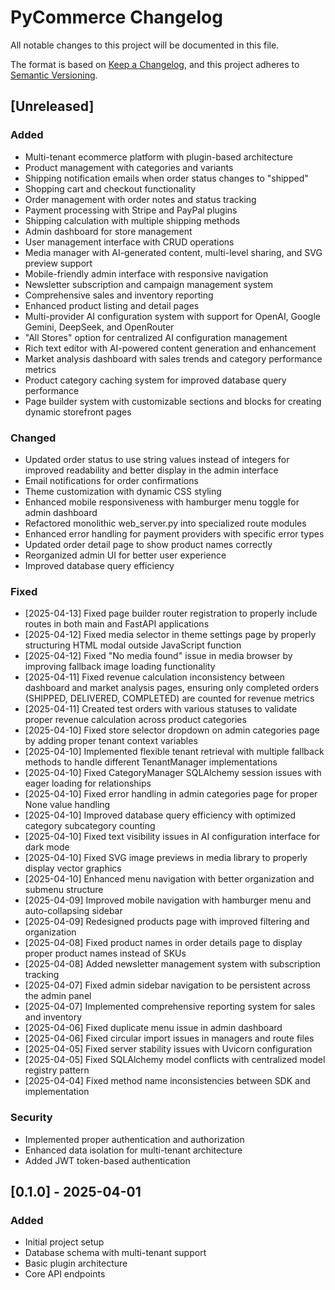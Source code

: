 
# PyCommerce Changelog

All notable changes to this project will be documented in this file.

The format is based on [Keep a Changelog](https://keepachangelog.com/en/1.0.0/),
and this project adheres to [Semantic Versioning](https://semver.org/spec/v2.0.0.html).

## [Unreleased]

### Added
- Multi-tenant ecommerce platform with plugin-based architecture
- Product management with categories and variants
- Shipping notification emails when order status changes to "shipped"
- Shopping cart and checkout functionality
- Order management with order notes and status tracking
- Payment processing with Stripe and PayPal plugins
- Shipping calculation with multiple shipping methods
- Admin dashboard for store management
- User management interface with CRUD operations
- Media manager with AI-generated content, multi-level sharing, and SVG preview support
- Mobile-friendly admin interface with responsive navigation
- Newsletter subscription and campaign management system
- Comprehensive sales and inventory reporting
- Enhanced product listing and detail pages
- Multi-provider AI configuration system with support for OpenAI, Google Gemini, DeepSeek, and OpenRouter
- "All Stores" option for centralized AI configuration management
- Rich text editor with AI-powered content generation and enhancement
- Market analysis dashboard with sales trends and category performance metrics
- Product category caching system for improved database query performance
- Page builder system with customizable sections and blocks for creating dynamic storefront pages

### Changed
- Updated order status to use string values instead of integers for improved readability and better display in the admin interface
- Email notifications for order confirmations
- Theme customization with dynamic CSS styling
- Enhanced mobile responsiveness with hamburger menu toggle for admin dashboard
- Refactored monolithic web_server.py into specialized route modules
- Enhanced error handling for payment providers with specific error types
- Updated order detail page to show product names correctly
- Reorganized admin UI for better user experience
- Improved database query efficiency

### Fixed
- [2025-04-13] Fixed page builder router registration to properly include routes in both main and FastAPI applications
- [2025-04-12] Fixed media selector in theme settings page by properly structuring HTML modal outside JavaScript function
- [2025-04-12] Fixed "No media found" issue in media browser by improving fallback image loading functionality
- [2025-04-11] Fixed revenue calculation inconsistency between dashboard and market analysis pages, ensuring only completed orders (SHIPPED, DELIVERED, COMPLETED) are counted for revenue metrics
- [2025-04-11] Created test orders with various statuses to validate proper revenue calculation across product categories
- [2025-04-10] Fixed store selector dropdown on admin categories page by adding proper tenant context variables
- [2025-04-10] Implemented flexible tenant retrieval with multiple fallback methods to handle different TenantManager implementations
- [2025-04-10] Fixed CategoryManager SQLAlchemy session issues with eager loading for relationships
- [2025-04-10] Fixed error handling in admin categories page for proper None value handling
- [2025-04-10] Improved database query efficiency with optimized category subcategory counting
- [2025-04-10] Fixed text visibility issues in AI configuration interface for dark mode
- [2025-04-10] Fixed SVG image previews in media library to properly display vector graphics
- [2025-04-10] Enhanced menu navigation with better organization and submenu structure
- [2025-04-09] Improved mobile navigation with hamburger menu and auto-collapsing sidebar
- [2025-04-09] Redesigned products page with improved filtering and organization
- [2025-04-08] Fixed product names in order details page to display proper product names instead of SKUs
- [2025-04-08] Added newsletter management system with subscription tracking
- [2025-04-07] Fixed admin sidebar navigation to be persistent across the admin panel
- [2025-04-07] Implemented comprehensive reporting system for sales and inventory
- [2025-04-06] Fixed duplicate menu issue in admin dashboard
- [2025-04-06] Fixed circular import issues in managers and route files
- [2025-04-05] Fixed server stability issues with Uvicorn configuration
- [2025-04-05] Fixed SQLAlchemy model conflicts with centralized model registry pattern
- [2025-04-04] Fixed method name inconsistencies between SDK and implementation

### Security
- Implemented proper authentication and authorization
- Enhanced data isolation for multi-tenant architecture
- Added JWT token-based authentication

## [0.1.0] - 2025-04-01

### Added
- Initial project setup
- Database schema with multi-tenant support
- Basic plugin architecture
- Core API endpoints
